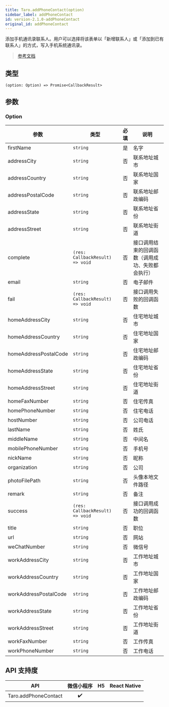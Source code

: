 ```yaml
---
title: Taro.addPhoneContact(option)
sidebar_label: addPhoneContact
id: version-2.1.0-addPhoneContact
original_id: addPhoneContact
---
```


添加手机通讯录联系人。用户可以选择将该表单以「新增联系人」或「添加到已有联系人」的方式，写入手机系统通讯录。

> [参考文档](https://developers.weixin.qq.com/miniprogram/dev/api/device/contact/wx.addPhoneContact.html)

## 类型

```tsx
(option: Option) => Promise<CallbackResult>
```

## 参数

### Option

<table>
  <thead>
    <tr>
      <th>参数</th>
      <th>类型</th>
      <th style="text-align:center">必填</th>
      <th>说明</th>
    </tr>
  </thead>
  <tbody>
    <tr>
      <td>firstName</td>
      <td><code>string</code></td>
      <td style="text-align:center">是</td>
      <td>名字</td>
    </tr>
    <tr>
      <td>addressCity</td>
      <td><code>string</code></td>
      <td style="text-align:center">否</td>
      <td>联系地址城市</td>
    </tr>
    <tr>
      <td>addressCountry</td>
      <td><code>string</code></td>
      <td style="text-align:center">否</td>
      <td>联系地址国家</td>
    </tr>
    <tr>
      <td>addressPostalCode</td>
      <td><code>string</code></td>
      <td style="text-align:center">否</td>
      <td>联系地址邮政编码</td>
    </tr>
    <tr>
      <td>addressState</td>
      <td><code>string</code></td>
      <td style="text-align:center">否</td>
      <td>联系地址省份</td>
    </tr>
    <tr>
      <td>addressStreet</td>
      <td><code>string</code></td>
      <td style="text-align:center">否</td>
      <td>联系地址街道</td>
    </tr>
    <tr>
      <td>complete</td>
      <td><code>(res: CallbackResult) =&gt; void</code></td>
      <td style="text-align:center">否</td>
      <td>接口调用结束的回调函数（调用成功、失败都会执行）</td>
    </tr>
    <tr>
      <td>email</td>
      <td><code>string</code></td>
      <td style="text-align:center">否</td>
      <td>电子邮件</td>
    </tr>
    <tr>
      <td>fail</td>
      <td><code>(res: CallbackResult) =&gt; void</code></td>
      <td style="text-align:center">否</td>
      <td>接口调用失败的回调函数</td>
    </tr>
    <tr>
      <td>homeAddressCity</td>
      <td><code>string</code></td>
      <td style="text-align:center">否</td>
      <td>住宅地址城市</td>
    </tr>
    <tr>
      <td>homeAddressCountry</td>
      <td><code>string</code></td>
      <td style="text-align:center">否</td>
      <td>住宅地址国家</td>
    </tr>
    <tr>
      <td>homeAddressPostalCode</td>
      <td><code>string</code></td>
      <td style="text-align:center">否</td>
      <td>住宅地址邮政编码</td>
    </tr>
    <tr>
      <td>homeAddressState</td>
      <td><code>string</code></td>
      <td style="text-align:center">否</td>
      <td>住宅地址省份</td>
    </tr>
    <tr>
      <td>homeAddressStreet</td>
      <td><code>string</code></td>
      <td style="text-align:center">否</td>
      <td>住宅地址街道</td>
    </tr>
    <tr>
      <td>homeFaxNumber</td>
      <td><code>string</code></td>
      <td style="text-align:center">否</td>
      <td>住宅传真</td>
    </tr>
    <tr>
      <td>homePhoneNumber</td>
      <td><code>string</code></td>
      <td style="text-align:center">否</td>
      <td>住宅电话</td>
    </tr>
    <tr>
      <td>hostNumber</td>
      <td><code>string</code></td>
      <td style="text-align:center">否</td>
      <td>公司电话</td>
    </tr>
    <tr>
      <td>lastName</td>
      <td><code>string</code></td>
      <td style="text-align:center">否</td>
      <td>姓氏</td>
    </tr>
    <tr>
      <td>middleName</td>
      <td><code>string</code></td>
      <td style="text-align:center">否</td>
      <td>中间名</td>
    </tr>
    <tr>
      <td>mobilePhoneNumber</td>
      <td><code>string</code></td>
      <td style="text-align:center">否</td>
      <td>手机号</td>
    </tr>
    <tr>
      <td>nickName</td>
      <td><code>string</code></td>
      <td style="text-align:center">否</td>
      <td>昵称</td>
    </tr>
    <tr>
      <td>organization</td>
      <td><code>string</code></td>
      <td style="text-align:center">否</td>
      <td>公司</td>
    </tr>
    <tr>
      <td>photoFilePath</td>
      <td><code>string</code></td>
      <td style="text-align:center">否</td>
      <td>头像本地文件路径</td>
    </tr>
    <tr>
      <td>remark</td>
      <td><code>string</code></td>
      <td style="text-align:center">否</td>
      <td>备注</td>
    </tr>
    <tr>
      <td>success</td>
      <td><code>(res: CallbackResult) =&gt; void</code></td>
      <td style="text-align:center">否</td>
      <td>接口调用成功的回调函数</td>
    </tr>
    <tr>
      <td>title</td>
      <td><code>string</code></td>
      <td style="text-align:center">否</td>
      <td>职位</td>
    </tr>
    <tr>
      <td>url</td>
      <td><code>string</code></td>
      <td style="text-align:center">否</td>
      <td>网站</td>
    </tr>
    <tr>
      <td>weChatNumber</td>
      <td><code>string</code></td>
      <td style="text-align:center">否</td>
      <td>微信号</td>
    </tr>
    <tr>
      <td>workAddressCity</td>
      <td><code>string</code></td>
      <td style="text-align:center">否</td>
      <td>工作地址城市</td>
    </tr>
    <tr>
      <td>workAddressCountry</td>
      <td><code>string</code></td>
      <td style="text-align:center">否</td>
      <td>工作地址国家</td>
    </tr>
    <tr>
      <td>workAddressPostalCode</td>
      <td><code>string</code></td>
      <td style="text-align:center">否</td>
      <td>工作地址邮政编码</td>
    </tr>
    <tr>
      <td>workAddressState</td>
      <td><code>string</code></td>
      <td style="text-align:center">否</td>
      <td>工作地址省份</td>
    </tr>
    <tr>
      <td>workAddressStreet</td>
      <td><code>string</code></td>
      <td style="text-align:center">否</td>
      <td>工作地址街道</td>
    </tr>
    <tr>
      <td>workFaxNumber</td>
      <td><code>string</code></td>
      <td style="text-align:center">否</td>
      <td>工作传真</td>
    </tr>
    <tr>
      <td>workPhoneNumber</td>
      <td><code>string</code></td>
      <td style="text-align:center">否</td>
      <td>工作电话</td>
    </tr>
  </tbody>
</table>

## API 支持度

| API | 微信小程序 | H5 | React Native |
| :---: | :---: | :---: | :---: |
| Taro.addPhoneContact | ✔️ |  |  |
